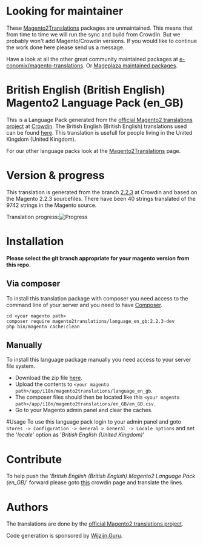 # Looking for maintainer
These [Magento2Translations](http://magento2translations.github.io/) packages are unmaintained. This means that from time to time we will run the sync and build from Crowdin. But we probably won't add Magento/Crowdin versions. If you would like to continue the work done here please send us a message.

Have a look at all the other great community maintained packages at [e-conomix/magento-translations](https://github.com/e-conomix/magento-translations).
Or [Mageplaza maintained packages](https://github.com/mageplaza?q=language).

# British English (British English) Magento2 Language Pack (en_GB)
This is a Language Pack generated from the [official Magento2 translations project](https://crowdin.com/project/magento-2) at [Crowdin](https://crowdin.com).
The British English (British English) translations used can be found [here](https://crowdin.com/project/magento-2/en-gb).
This translation is usefull for people living in the United Kingdom (United Kingdom).

For our other language packs look at the [Magento2Translations](http://magento2translations.github.io/) page.

# Version & progress
This translation is generated from the branch [2.2.3](https://crowdin.com/project/magento-2/en-gb#/2.2.3) at Crowdin and based on the Magento 2.2.3 sourcefiles.
There have been  40 strings translated of the 9742 strings in the Magento source.

Translation progress:![Progress](http://progressed.io/bar/0)

# Installation
**Please select the git branch appropriate for your magento version from this repo.**
## Via composer
To install this translation package with composer you need access to the command line of your server and you need to have [Composer](https://getcomposer.org).
```
cd <your magento path>
composer require magento2translations/language_en_gb:2.2.3-dev
php bin/magento cache:clean
```
## Manually
To install this language package manually you need access to your server file system.
* Download the zip file [here](https://github.com/Magento2Translations/language_en_gb/archive/2.2.3.zip).
* Upload the contents to `<your magento path>/app/i18n/magento2translations/language_en_gb`.
* The composer files should then be located like this `<your magento path>/app/i18n/magento2translations/en_GB/en_GB.csv`.
* Go to your Magento admin panel and clear the caches.

#Usage
To use this language pack login to your admin panel and goto `Stores -> Configuration -> General > General -> Locale options` and set the '*locale*' option as '*British English (United Kingdom)*'

# Contribute
To help push the '*British English (British English) Magento2 Language Pack (en_GB)*' forward please goto [this](https://crowdin.com/project/magento-2/en-gb) crowdin page and translate the lines.

# Authors
The translations are done by the [official Magento2 translations project](https://crowdin.com/project/magento-2).

Code generation is sponsored by [Wijzijn.Guru](http://www.wijzijn.guru/).